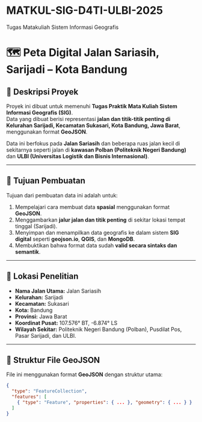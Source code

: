 # MATKUL-SIG-D4TI-ULBI-2025
Tugas Matakuliah Sistem Informasi Geografis 

# 🗺️ Peta Digital Jalan Sariasih, Sarijadi – Kota Bandung

## 📘 Deskripsi Proyek
Proyek ini dibuat untuk memenuhi **Tugas Praktik Mata Kuliah Sistem Informasi Geografis (SIG)**.  
Data yang dibuat berisi representasi **jalan dan titik-titik penting di Kelurahan Sarijadi, Kecamatan Sukasari, Kota Bandung, Jawa Barat**, menggunakan format **GeoJSON**.

Data ini berfokus pada **Jalan Sariasih** dan beberapa ruas jalan kecil di sekitarnya seperti jalan di **kawasan Polban (Politeknik Negeri Bandung)** dan **ULBI (Universitas Logistik dan Bisnis Internasional)**.

---

## 🧭 Tujuan Pembuatan
Tujuan dari pembuatan data ini adalah untuk:
1. Mempelajari cara membuat data **spasial** menggunakan format **GeoJSON**.  
2. Menggambarkan **jalur jalan dan titik penting** di sekitar lokasi tempat tinggal (Sarijadi).  
3. Menyimpan dan menampilkan data geografis ke dalam sistem **SIG digital** seperti **geojson.io**, **QGIS**, dan **MongoDB**.  
4. Membuktikan bahwa format data sudah **valid secara sintaks dan semantik**.

---

## 📍 Lokasi Penelitian
- **Nama Jalan Utama:** Jalan Sariasih  
- **Kelurahan:** Sarijadi  
- **Kecamatan:** Sukasari  
- **Kota:** Bandung  
- **Provinsi:** Jawa Barat  
- **Koordinat Pusat:** 107.576° BT, -6.874° LS  
- **Wilayah Sekitar:** Politeknik Negeri Bandung (Polban), Pusdilat Pos, Pasar Sarijadi, dan ULBI.  

---

## 🧱 Struktur File GeoJSON
File ini menggunakan format **GeoJSON** dengan struktur utama:

```json
{
  "type": "FeatureCollection",
  "features": [
    { "type": "Feature", "properties": { ... }, "geometry": { ... } }
  ]
}
```


